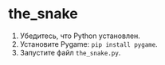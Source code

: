 # the_snake

1. Убедитесь, что Python установлен.
2. Установите Pygame: `pip install pygame`.
3. Запустите файл `the_snake.py`.